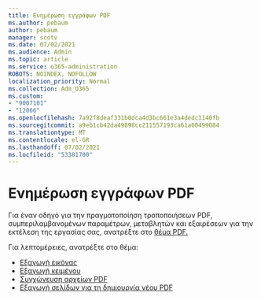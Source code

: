 ```yaml
---
title: Ενημέρωση εγγράφων PDF
ms.author: pebaum
author: pebaum
manager: scotv
ms.date: 07/02/2021
ms.audience: Admin
ms.topic: article
ms.service: o365-administration
ROBOTS: NOINDEX, NOFOLLOW
localization_priority: Normal
ms.collection: Adm_O365
ms.custom:
- "9007101"
- "12066"
ms.openlocfilehash: 7a92f8deaf331b0dca4d3bc661e3a4dedc1140fb
ms.sourcegitcommit: a9eb1cb42da49898cc211557193ca61a00499084
ms.translationtype: MT
ms.contentlocale: el-GR
ms.lasthandoff: 07/02/2021
ms.locfileid: "53381700"
---
```

# <a name="update-pdf-documents"></a>Ενημέρωση εγγράφων PDF

Για έναν οδηγό για την πραγματοποίηση τροποποιήσεων PDF, συμπεριλαμβανομένων παραμέτρων, μεταβλητών και εξαιρέσεων για την εκτέλεση της εργασίας σας, ανατρέξτε στο [θέμα PDF.](/power-automate/desktop-flows/actions-reference/pdf)

Για λεπτομέρειες, ανατρέξτε στο θέμα:

- [Εξαγωγή εικόνας](/power-automate/desktop-flows/actions-reference/pdf#pdf-actions)
- [Εξαγωγή κειμένου](/power-automate/desktop-flows/actions-reference/pdf#extracttextfrompdfaction)
- [Συγχώνευση αρχείων PDF](/power-automate/desktop-flows/actions-reference/pdf#mergefiles)
- [Εξαγωγή σελίδων για τη δημιουργία νέου PDF](/power-automate/desktop-flows/actions-reference/pdf#extractpages)
